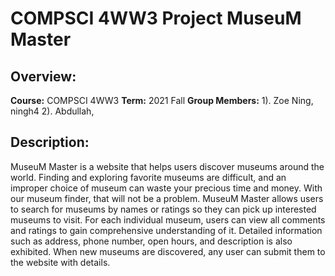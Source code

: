 # COMPSCI 4WW3 Project MuseuM Master

 
## Overview:
**Course:** COMPSCI 4WW3
**Term:** 2021 Fall
**Group Members:**
1). Zoe Ning, ningh4
2). Abdullah, 


## Description: 
MuseuM Master is a website that helps users discover museums around the world. Finding and exploring favorite museums are difficult, and an improper choice of museum can waste your precious time and money. With our museum finder, that will not be a problem. MuseuM Master allows users to search for museums by names or ratings so they can pick up interested museums to visit. For each individual museum, users can view all comments and ratings to gain comprehensive understanding of it. Detailed information such as address, phone number, open hours, and description is also exhibited. When new museums are discovered, any user can submit them to the website with details.